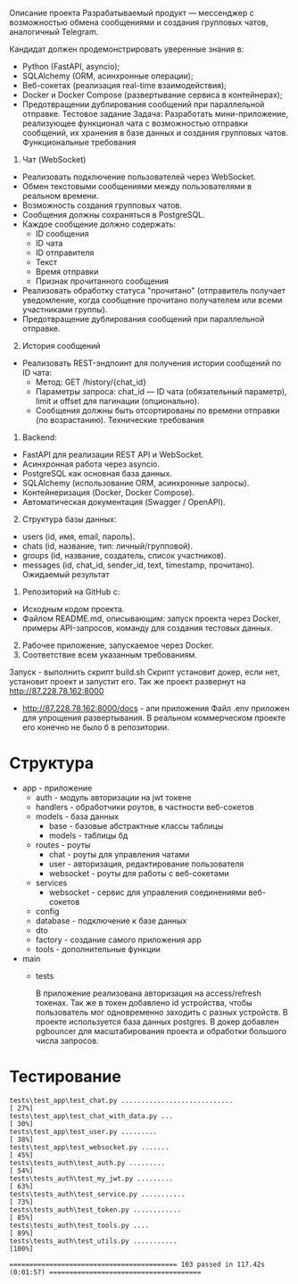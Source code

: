 Описание проекта
Разрабатываемый продукт — мессенджер с возможностью обмена сообщениями и создания групповых чатов, аналогичный Telegram.

Кандидат должен продемонстрировать уверенные знания в:

- Python (FastAPI, asyncio);
- SQLAlchemy (ORM, асинхронные операции);
- Веб-сокетах (реализация real-time взаимодействия);
- Docker и Docker Compose (развертывание сервиса в контейнерах);
- Предотвращении дублирования сообщений при параллельной отправке.
  Тестовое задание
  Задача: Разработать мини-приложение, реализующее функционал чата с возможностью отправки сообщений, их хранения в базе
  данных и создания групповых чатов.
  Функциональные требования

1. Чат (WebSocket)

- Реализовать подключение пользователей через WebSocket.
- Обмен текстовыми сообщениями между пользователями в реальном времени.
- Возможность создания групповых чатов.
- Сообщения должны сохраняться в PostgreSQL.
- Каждое сообщение должно содержать:
    - ID сообщения
    - ID чата
    - ID отправителя
    - Текст
    - Время отправки
    - Признак прочитанного сообщения
- Реализовать обработку статуса "прочитано" (отправитель получает уведомление, когда сообщение прочитано получателем или
  всеми участниками группы).
- Предотвращение дублирования сообщений при параллельной отправке.

2. История сообщений

- Реализовать REST-эндпоинт для получения истории сообщений по ID чата:
    - Метод: GET /history/{chat_id}
    - Параметры запроса: chat_id — ID чата (обязательный параметр), limit и offset для пагинации (опционально).
    - Сообщения должны быть отсортированы по времени отправки (по возрастанию).
      Технические требования

1. Backend:

- FastAPI для реализации REST API и WebSocket.
- Асинхронная работа через asyncio.
- PostgreSQL как основная база данных.
- SQLAlchemy (использование ORM, асинхронные запросы).
- Контейнеризация (Docker, Docker Compose).
- Автоматическая документация (Swagger / OpenAPI).

2. Структура базы данных:

- users (id, имя, email, пароль).
- chats (id, название, тип: личный/групповой).
- groups (id, название, создатель, список участников).
- messages (id, chat_id, sender_id, text, timestamp, прочитано).
  Ожидаемый результат

1. Репозиторий на GitHub с:

- Исходным кодом проекта.
- Файлом README.md, описывающим: запуск проекта через Docker, примеры API-запросов, команду для создания тестовых
  данных.

2. Рабочее приложение, запускаемое через Docker.
3. Соответствие всем указанным требованиям.

Запуск - выполнить скрипт build.sh
Скрипт установит докер, если нет, установит проект и запустит его.
Так же проект развернут на http://87.228.78.162:8000
* http://87.228.78.162:8000/docs - апи приложения
Файл .env приложен для упрощения развертывания. В реальном коммерческом проекте его конечно не было б в репозитории.

# Структура
* app - приложение
  * auth - модуль авторизации на jwt токене
  * handlers - обработчики роутов, в частности веб-сокетов
  * models - база данных
    * base - базовые абстрактные классы таблицы
    * models - таблицы бд
  * routes - роуты
    * chat - роуты для управления чатами
    * user - авторизация, редактирование пользователя
    * websocket - роуты для работы с веб-сокетами
  * services
    * websocket - сервис для управления соединениями веб-сокетов
  * config 
  * database - подключение к базе данных
  * dto 
  * factory - создание самого приложения app
  * tools - дополнительные функции
* main
  * tests


    В приложение реализована авторизация на access/refresh токенах. 
    Так же в токен добавлено id устройства, чтобы пользователь мог одновременно заходить с разных устройств.
    В проекте используется база данных postgres. 
    В докер добавлен pgbouncer для масштабирования проекта и обработки большого числа запросов.

# Тестирование

    tests\test_app\test_chat.py ............................                                                   [ 27%]
    tests\test_app\test_chat_with_data.py ...                                                                  [ 30%]
    tests\test_app\test_user.py .........                                                                      [ 38%]
    tests\test_app\test_websocket.py .......                                                                   [ 45%]
    tests\tests_auth\test_auth.py .........                                                                    [ 54%]
    tests\tests_auth\test_my_jwt.py .........                                                                  [ 63%]
    tests\tests_auth\test_service.py ...........                                                               [ 73%]
    tests\tests_auth\test_token.py ............                                                                [ 85%]
    tests\tests_auth\test_tools.py ....                                                                        [ 89%]
    tests\tests_auth\test_utils.py ...........                                                                 [100%]
    
    ========================================== 103 passed in 117.42s (0:01:57) ====================================== 